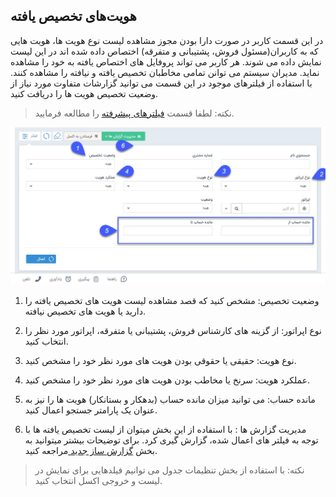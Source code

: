 ## هویت‌های تخصیص یافته 

در این قسمت  کاربر در صورت دارا بودن مجوز مشاهده لیست نوع هویت ها،  هویت هایی که به کاربران(مسئول فروش، پشتیبانی و متفرقه) اختصاص داده شده اند در این لیست نمایش داده می شوند. هر کاربر می تواند پروفایل های اختصاص یافته به خود را مشاهده نماید. مدیران سیستم می توانن تمامی مخاطبان تخصیص یافته و نیافته را مشاهده کنند. با استفاده از فیلترهای موجود در این قسمت می توانید گزارشات متفاوت مورد نیاز از وضعیت تخصیص هویت ها را دریافت کنید.

> نکته: لطفا قسمت [فیلترهای پیشرفته](https://github.com/1stco/PayamGostarDocs/blob/master/help%202.5.4/Customer-relationship-management/Advanced-filter/Advanced-filter.md) را مطالعه فرمایید.


![](takhsisyaftea111.jpg)


1. وضعیت تخصیص: مشخص کنید که قصد مشاهده لیست هویت های تخصیص یافته را دارید یا هویت های تخصیص نیافته.

2. نوع اپراتور: از گزینه های کارشناس فروش، پشتیبانی یا متفرقه، اپراتور مورد نظر را انتخاب کنید.

3. نوع هویت: حقیقی یا حقوقی بودن هویت های مورد نظر خود را مشخص کنید.

4. عملکرد هویت: سرنخ یا مخاطب بودن هویت های مورد نظر خود را مشخص کنید.

5. مانده حساب: می توانید میزان مانده حساب (بدهکار و بستانکار) هویت ها را نیز به عنوان یک پارامتر جستجو اعمال کنید.

6. مدیریت گزارش ها :  با استفاده از این بخش میتوان از لیست تخصیص یافته ها با توجه به فیلتر های اعمال شده، گزارش گیری کرد. برای توضیحات بیشتر میتوانید به بخش [گزارش ساز جدید ](https://github.com/1stco/PayamGostarDocs/blob/master/help%202.5.4/Management-and-reports/Report-Builder/Report-Builder.md)مراجعه کنید.


> نکته: با استفاده از بخش تنظیمات جدول می توانیم فیلدهایی برای نمایش در لیست و خروجی اکسل انتخاب کنید.
